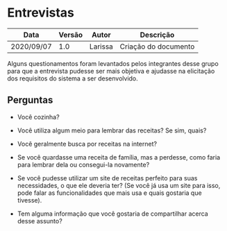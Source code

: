 # Entrevistas

| Data |Versão| Autor | Descrição |
| ---- | ---- | ----- | --------- |
| 2020/09/07 | 1.0 | Larissa | Criação do documento |

Alguns questionamentos foram levantados pelos integrantes desse grupo para que a entrevista pudesse ser mais objetiva e ajudasse na elicitação dos requisitos do sistema a ser desenvolvido.

## Perguntas

- Você cozinha?

- Você utiliza algum meio para lembrar das receitas? Se sim, quais?

- Você geralmente busca por receitas na internet?

- Se você quardasse uma receita de família, mas a perdesse, como faria para lembrar dela ou consegui-la novamente?

- Se você pudesse utilizar um site de receitas perfeito para suas necessidades, o que ele deveria ter? (Se você já usa um site para isso, pode falar as funcionalidades que mais usa e quais gostaria que tivesse).

- Tem alguma informação que você gostaria de compartilhar acerca desse assunto?
